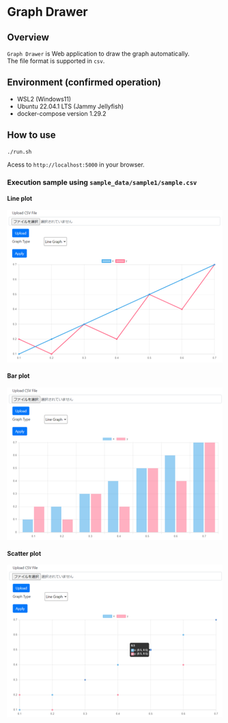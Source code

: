 # Graph Drawer

## Overview

`Graph Drawer` is Web application to draw the graph automatically.  
The file format is supported in `csv`.

## Environment (confirmed operation)

- WSL2 (Windows11)
- Ubuntu 22.04.1 LTS (Jammy Jellyfish)
- docker-compose version 1.29.2

## How to use

```
./run.sh
```

Acess to `http://localhost:5000` in your browser.

### Execution sample using `sample_data/sample1/sample.csv`

#### Line plot

![Line plot of sample1.csv](./figures/sample1_line.png)

#### Bar plot

![Bar plot of sample1.csv](./figures/sample1_bar.png)

#### Scatter plot

![Scatter plot of sample1.csv](./figures/sample1_scatter.png)
